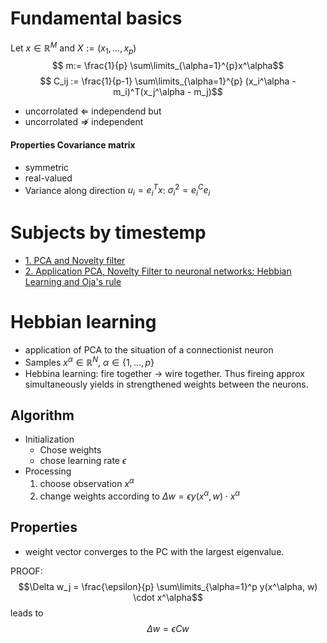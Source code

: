 
# Fundamental basics
Let $x\in \mathbb{R}^M$ and $X:= (x_1, \dots, x_p)$
$$ m:= \frac{1}{p} \sum\limits_{\alpha=1}^{p}x^\alpha$$
$$ C_ij := \frac{1}{p-1} \sum\limits_{\alpha=1}^{p} (x_i^\alpha - m_i)^T(x_j^\alpha - m_j)$$

- uncorrolated $\Leftarrow$ independend but
- uncorrolated $\not \Rightarrow$ independent


#### Properties Covariance matrix
- symmetric
- real-valued
- Variance along direction $u_i = e_i^T x$: $\sigma_i^2 = e_i^ C e_i$


# Subjects by timestemp
- [1. PCA and Novelty filter](PCA.md)
- [2. Application PCA, Novelty Filter to neuronal networks: Hebbian Learning and Oja's rule](hebbian.md)


# Hebbian learning
- application of PCA to the situation of a connectionist neuron
- Samples $x^\alpha \in \mathbb{R}^N$, $\alpha \in \{1, \dots, p\}$
- Hebbina learning: fire together -> wire together. Thus fireing approx simultaneously yields in strengthened weights between the neurons.


## Algorithm
- Initialization
	- Chose weights
	- chose learning rate $\epsilon$
- Processing
	1. choose observation $x^\alpha$
	2. change weights according to $\Delta w = \epsilon y(x^\alpha, w)\cdot x^\alpha$

## Properties
- weight vector converges to the PC with the largest eigenvalue.

PROOF:
$$\Delta w_j = \frac{\epsilon}{p} \sum\limits_{\alpha=1}^p y(x^\alpha, w) \cdot x^\alpha$$
leads to 
$$\Delta w = \epsilon C w$$